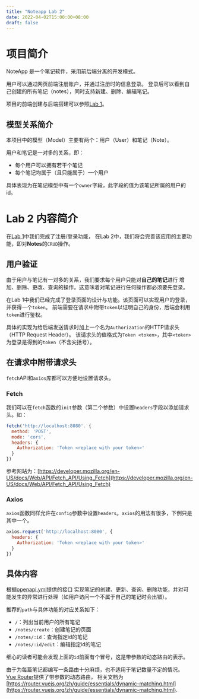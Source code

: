 ```yaml
---
title: "Noteapp Lab 2"
date: 2022-04-02T15:00:00+08:00
draft: false
---
```


# 项目简介

NoteApp 是一个笔记软件，采用前后端分离的开发模式。

用户可以通过网页前端注册账户，并通过注册时的信息登录。
登录后可以看到自己创建的所有笔记（notes），同时支持新建、删除、编辑笔记。

项目的前端创建与后端搭建可以参照[Lab 1](/post/noteapp-project-lab1)。

## 模型关系简介

本项目中的模型（Model）主要有两个：用户（User）和笔记（Note）。

用户和笔记是一对多的关系，即：
- 每个用户可以拥有若干个笔记
- 每个笔记均属于（且只能属于）一个用户

具体表现为在笔记模型中有一个`owner`字段，此字段的值为该笔记所属的用户的id。

# Lab 2 内容简介

在[Lab 1](/post/noteapp-project-lab1)中我们完成了注册/登录功能，
在Lab 2中，我们将会完善该应用的主要功能，即对**Notes**的`CRUD`操作。

## 用户验证

由于用户与笔记有一对多的关系，我们要求每个用户只能对**自己的笔记**进行
增加、删除、更改、查询的操作。这意味着对笔记进行任何操作都必须要先登录。

在Lab 1中我们已经完成了登录页面的设计与功能。该页面可以实现用户的登录，并获得一个`token`。
前端需要在请求中附带`token`以证明自己的身份，后端会利用`token`进行鉴权。

具体的实现为给后端发送请求时加上一个名为`Authorization`的HTTP请求头（HTTP Request Header）。
该请求头的值格式为`Token <token>`，其中`<token>`为登录是得到的`token`（不含尖括号）。

## 在请求中附带请求头

`fetch`API和`axios`库都可以方便地设置请求头。

### Fetch

我们可以在`fetch`函数的`init`参数（第二个参数）中设置`headers`字段以添加请求头。如：

```js
fetch('http://localhost:8080'. {
  method: 'POST',
  mode: 'cors',
  headers: {
    Authorization: 'Token <replace with your token>'
  }
})
```

参考网站为：[https://developer.mozilla.org/en-US/docs/Web/API/Fetch_API/Using_Fetch](https://developer.mozilla.org/en-US/docs/Web/API/Fetch_API/Using_Fetch)

### Axios

`axios`函数同样允许在`config`参数中设置`headers`。`axios`的用法有很多，下例只是其中一个。

```js
axios.request('http://localhost:8080', {
  headers: {
    Authorization: 'Token <replace with your token>'
  }
})
```

## 具体内容

根据[openapi.yml](https://raw.githubusercontent.com/truc0/simple-noteapp/master/openapi.yml)提供的接口
实现笔记的创建、更新、查询、删除功能，并对可能发生的异常进行处理（如用户访问一个不属于自己的笔记时会出错）。

推荐的`path`与具体功能的对应关系如下：
- `/`：列出当前用户的所有笔记
- `/notes/create`：创建笔记的页面
- `/notes/:id`：查询指定id的笔记
- `/notes/:id/edit`：编辑指定id的笔记

细心的读者可能会发现上面的`id`前面有个冒号，这是带参数的动态路由的表示。

由于为每篇笔记都编写一条路由十分麻烦，也不适用于笔记数量不定的情况。
[Vue Router](https://router.vuejs.org/zh/guide/)提供了带参数的动态路由，
相关文档为[https://router.vuejs.org/zh/guide/essentials/dynamic-matching.html](https://router.vuejs.org/zh/guide/essentials/dynamic-matching.html).

